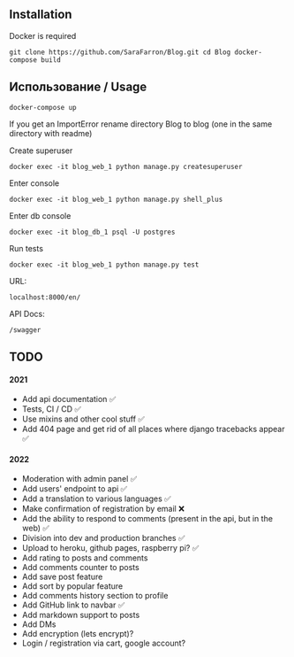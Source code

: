 ## Installation

Docker is required

`git clone https://github.com/SaraFarron/Blog.git
cd Blog
docker-compose build`

## Использование / Usage

`docker-compose up`

If you get an ImportError rename directory Blog to blog (one in the same directory with readme)

Create superuser

`docker exec -it blog_web_1 python manage.py createsuperuser`

Enter console

`docker exec -it blog_web_1 python manage.py shell_plus`

Enter db console

`docker exec -it blog_db_1 psql -U postgres`

Run tests

`docker exec -it blog_web_1 python manage.py test`

URL:

`localhost:8000/en/`

API Docs:

`/swagger`

## TODO

#### 2021

+ Add api documentation ✅
+ Tests, CI / CD ✅
+ Use mixins and other cool stuff ✅
+ Add 404 page and get rid of all places where django tracebacks appear ✅

#### 2022

+ Moderation with admin panel ✅
+ Add users' endpoint to api ✅
+ Add a translation to various languages ✅
+ Make confirmation of registration by email ❌
+ Add the ability to respond to comments (present in the api, but in the web) ✅
+ Division into dev and production branches ✅
+ Upload to heroku, github pages, raspberry pi? ✅
+ Add rating to posts and comments
+ Add comments counter to posts
+ Add save post feature
+ Add sort by popular feature
+ Add comments history section to profile
+ Add GitHub link to navbar ✅
+ Add markdown support to posts
+ Add DMs
+ Add encryption (lets encrypt)?
+ Login / registration via cart, google account?
